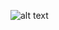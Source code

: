 ![alt text]((https://github.com/abhijit-23blaze/MemeSaberEarlyBeta/blob/main/com.KenzenGames.Memesaber-20240419-221149.jpg)?raw=true)

